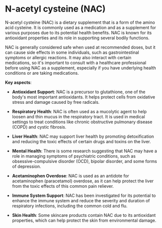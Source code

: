 # N-acetyl cysteine (NAC)

N-acetyl cysteine (NAC) is a dietary supplement that is a form of the amino acid cysteine. It is commonly used as a medication and as a supplement for various purposes due to its potential health benefits. NAC is known for its antioxidant properties and its role in supporting several bodily functions.

NAC is generally considered safe when used at recommended doses, but it can cause side effects in some individuals, such as gastrointestinal symptoms or allergic reactions. It may also interact with certain medications, so it's important to consult with a healthcare professional before using NAC as a supplement, especially if you have underlying health conditions or are taking medications.

**Key aspects**:

* **Antioxidant Support**: NAC is a precursor to glutathione, one of the body's most important antioxidants. It helps protect cells from oxidative stress and damage caused by free radicals.

* **Respiratory Health**: NAC is often used as a mucolytic agent to help loosen and thin mucus in the respiratory tract. It is used in medical settings to treat conditions like chronic obstructive pulmonary disease (COPD) and cystic fibrosis.

* **Liver Health**: NAC may support liver health by promoting detoxification and reducing the toxic effects of certain drugs and toxins on the liver.

* **Mental Health**: There is some research suggesting that NAC may have a role in managing symptoms of psychiatric conditions, such as obsessive-compulsive disorder (OCD), bipolar disorder, and some forms of depression.

* **Acetaminophen Overdose**: NAC is used as an antidote for acetaminophen (paracetamol) overdose, as it can help protect the liver from the toxic effects of this common pain reliever.

* **Immune System Support**: NAC has been investigated for its potential to enhance the immune system and reduce the severity and duration of respiratory infections, including the common cold and flu.

* **Skin Health**: Some skincare products contain NAC due to its antioxidant properties, which can help protect the skin from environmental damage.


